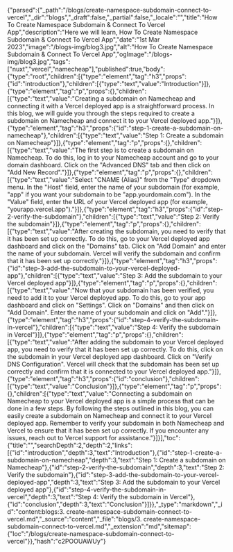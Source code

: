 {"parsed":{"_path":"/blogs/create-namespace-subdomain-connect-to-vercel","_dir":"blogs","_draft":false,"_partial":false,"_locale":"","title":"How To Create Namespace Subdomain & Connect To Vercel App","description":"Here we will learn, How To Create Namespace Subdomain & Connect To Vercel App","date":"1st Mar 2023","image":"/blogs-img/blog3.jpg","alt":"How To Create Namespace Subdomain & Connect To Vercel App","ogImage":"/blogs-img/blog3.jpg","tags":["nuxt","vercel","namecheap"],"published":true,"body":{"type":"root","children":[{"type":"element","tag":"h3","props":{"id":"introduction"},"children":[{"type":"text","value":"Introduction"}]},{"type":"element","tag":"p","props":{},"children":[{"type":"text","value":"Creating a subdomain on Namecheap and connecting it with a Vercel deployed app is a straightforward process. In this blog, we will guide you through the steps required to create a subdomain on Namecheap and connect it to your Vercel deployed app."}]},{"type":"element","tag":"h3","props":{"id":"step-1-create-a-subdomain-on-namecheap"},"children":[{"type":"text","value":"Step 1: Create a subdomain on Namecheap"}]},{"type":"element","tag":"p","props":{},"children":[{"type":"text","value":"The first step is to create a subdomain on Namecheap. To do this, log in to your Namecheap account and go to your domain dashboard. Click on the \"Advanced DNS\" tab and then click on \"Add New Record\"."}]},{"type":"element","tag":"p","props":{},"children":[{"type":"text","value":"Select \"CNAME (Alias)\" from the \"Type\" dropdown menu. In the \"Host\" field, enter the name of your subdomain (for example, \"app\" if you want your subdomain to be \"app.yourdomain.com\"). In the \"Value\" field, enter the URL of your Vercel deployed app (for example, \"yourapp.vercel.app\")."}]},{"type":"element","tag":"h3","props":{"id":"step-2-verify-the-subdomain"},"children":[{"type":"text","value":"Step 2: Verify the subdomain"}]},{"type":"element","tag":"p","props":{},"children":[{"type":"text","value":"After creating the subdomain, you need to verify that it has been set up correctly. To do this, go to your Vercel deployed app dashboard and click on the \"Domains\" tab. Click on \"Add Domain\" and enter the name of your subdomain. Vercel will verify the subdomain and confirm that it has been set up correctly."}]},{"type":"element","tag":"h3","props":{"id":"step-3-add-the-subdomain-to-your-vercel-deployed-app"},"children":[{"type":"text","value":"Step 3: Add the subdomain to your Vercel deployed app"}]},{"type":"element","tag":"p","props":{},"children":[{"type":"text","value":"Now that your subdomain has been verified, you need to add it to your Vercel deployed app. To do this, go to your app dashboard and click on \"Settings\". Click on \"Domains\" and then click on \"Add Domain\". Enter the name of your subdomain and click on \"Add\"."}]},{"type":"element","tag":"h3","props":{"id":"step-4-verify-the-subdomain-in-vercel"},"children":[{"type":"text","value":"Step 4: Verify the subdomain in Vercel"}]},{"type":"element","tag":"p","props":{},"children":[{"type":"text","value":"After adding the subdomain to your Vercel deployed app, you need to verify that it has been set up correctly. To do this, click on the subdomain in your Vercel deployed app dashboard. Click on \"Verify DNS Configuration\". Vercel will check that the subdomain has been set up correctly and confirm that it is connected to your Vercel deployed app."}]},{"type":"element","tag":"h3","props":{"id":"conclusion"},"children":[{"type":"text","value":"Conclusion"}]},{"type":"element","tag":"p","props":{},"children":[{"type":"text","value":"Connecting a subdomain on Namecheap to your Vercel deployed app is a simple process that can be done in a few steps. By following the steps outlined in this blog, you can easily create a subdomain on Namecheap and connect it to your Vercel deployed app. Remember to verify your subdomain in both Namecheap and Vercel to ensure that it has been set up correctly. If you encounter any issues, reach out to Vercel support for assistance."}]}],"toc":{"title":"","searchDepth":2,"depth":2,"links":[{"id":"introduction","depth":3,"text":"Introduction"},{"id":"step-1-create-a-subdomain-on-namecheap","depth":3,"text":"Step 1: Create a subdomain on Namecheap"},{"id":"step-2-verify-the-subdomain","depth":3,"text":"Step 2: Verify the subdomain"},{"id":"step-3-add-the-subdomain-to-your-vercel-deployed-app","depth":3,"text":"Step 3: Add the subdomain to your Vercel deployed app"},{"id":"step-4-verify-the-subdomain-in-vercel","depth":3,"text":"Step 4: Verify the subdomain in Vercel"},{"id":"conclusion","depth":3,"text":"Conclusion"}]}},"_type":"markdown","_id":"content:blogs:3. create-namespace-subdomain-connect-to-vercel.md","_source":"content","_file":"blogs/3. create-namespace-subdomain-connect-to-vercel.md","_extension":"md","sitemap":{"loc":"/blogs/create-namespace-subdomain-connect-to-vercel"}},"hash":"c2POOUAWUy"}